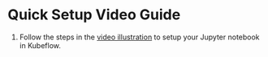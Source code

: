 # Quick Setup Video Guide

1. Follow the steps in the [video illustration](https://drive.google.com/file/d/1w1kc1g77NHUSn-Lu71SVbPWKIC-rmR_R/view?usp=sharing) to setup your Jupyter notebook in Kubeflow.
